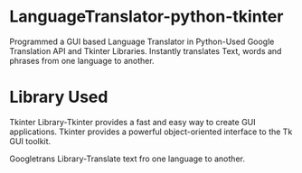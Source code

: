 # LanguageTranslator-python-tkinter
Programmed a GUI based Language Translator in Python-Used Google Translation API and Tkinter Libraries. 
Instantly translates Text, words and phrases from one language to another.
# Library Used
Tkinter Library-Tkinter provides a fast and easy way to create GUI applications. Tkinter provides a powerful object-oriented interface to the Tk GUI toolkit.

Googletrans Library-Translate text fro one language to another.
